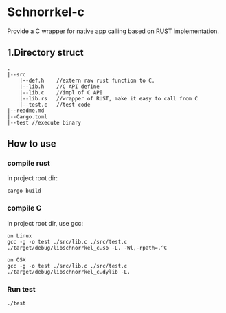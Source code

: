 # Schnorrkel-c

Provide a C wrapper for native app calling based on RUST implementation.

## 1.Directory struct
```
.
|--src
    |--def.h    //extern raw rust function to C.
    |--lib.h    //C API define
    |--lib.c    //impl of C API
    |--lib.rs   //wrapper of RUST, make it easy to call from C
    |--test.c   //test code
|--readme.md
|--Cargo.toml
|--test //execute binary

```

## How to use

### compile rust

in project root dir:
```
cargo build
```
### compile C
in project root dir, use gcc:

```
on Linux
gcc -g -o test ./src/lib.c ./src/test.c ./target/debug/libschnorrkel_c.so -L. -Wl,-rpath=.^C

on OSX
gcc -g -o test ./src/lib.c ./src/test.c ./target/debug/libschnorrkel_c.dylib -L. 
```
### Run test
```
./test
```
